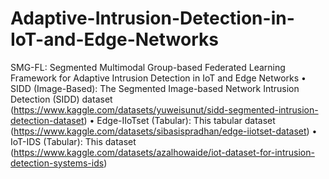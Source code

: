 # Adaptive-Intrusion-Detection-in-IoT-and-Edge-Networks
SMG-FL: Segmented Multimodal Group-based Federated Learning Framework for Adaptive Intrusion Detection in IoT and Edge Networks
•	SIDD (Image-Based): The Segmented Image-based Network Intrusion Detection (SIDD) dataset (https://www.kaggle.com/datasets/yuweisunut/sidd-segmented-intrusion-detection-dataset)
•	Edge-IIoTset (Tabular): This tabular dataset (https://www.kaggle.com/datasets/sibasispradhan/edge-iiotset-dataset) 
•	IoT-IDS (Tabular): This dataset (https://www.kaggle.com/datasets/azalhowaide/iot-dataset-for-intrusion-detection-systems-ids) 
